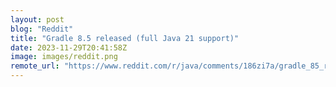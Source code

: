 ```yaml
---
layout: post
blog: "Reddit"
title: "Gradle 8.5 released (full Java 21 support)"
date: 2023-11-29T20:41:58Z
image: images/reddit.png
remote_url: "https://www.reddit.com/r/java/comments/186zi7a/gradle_85_released_full_java_21_support/"
---
```

